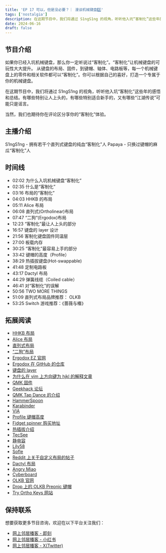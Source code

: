 ```yaml
---
title: 'EP 17 可以，但是没必要？｜ 漫谈机械键盘2️⃣'
tags: ['nostalgia']
description: 在这期节目中，我们将通过 S1ngS1ng 的视角，听听他入坑“客制化”这些年的感悟和总结。有哪些特别让人上头的，有哪些特别适合新手的，又有哪些“江湖传说”可能只是谣言。
date: 2024-06-16
draft: false
---
```


## 节目介绍

如果你已经入坑机械键盘，那么你一定听说过“客制化”。“客制化”让机械键盘的可玩性大大提升。 从键盘的布局、固件，到键帽、轴体、电路板等，每一个机械键盘上的零件和相关软件都可以“客制化”。你可以根据自己的喜好，打造一个专属于你的机械键盘。

在这期节目中，我们将通过 S1ngS1ng 的视角，听听他入坑“客制化”这些年的感悟和总结。有哪些特别让人上头的，有哪些特别适合新手的，又有哪些“江湖传说”可能只是谣言。

当然，我们也期待你在评论区分享你的“客制化”体验。

## 主播介绍

S1ngS1ng - 拥有若干个直列式键盘的纯血“客制化”人
Papaya - 只换过键帽的麻瓜“客制化”人

## 时间线

- 02:02 为什么入坑机械键盘“客制化”
- 02:35 什么是“客制化”
- 03:16 布局的“客制化”
- 04:03 HHKB 的布局
- 05:11 Alice 布局
- 06:08 直列式(Ortholinear)布局
- 07:47 “二狗“(Ergodox)布局
- 12:23 “客制化”最让人上头的部分
- 16:57 键盘的 layer 设计
- 21:56 客制化键盘固件同温层
- 27:00 板载内存
- 30:25 “客制化”最容易上手的部分
- 33:42 键帽的高度（Profile）
- 38:29 热插拔键盘(Hot-swappable)
- 41:48 定制电路板
- 43:17 Dactyl 布局
- 44:29 弹簧线缆（Coiled cable）
- 46:41 对“客制化”的误解
- 50:56 TWO MORE THINGS
- 51:09 直列式布局品牌推荐： OLKB
- 53:25 Switch 游戏推荐：《蔷薇与椿》

## 拓展阅读

- [HHKB 布局](https://hhkeyboard.us/blog/hhkb-layout)
- [Alice 布局](https://github.com/FateNozomi/arisu-pcb?tab=readme-ov-file)
- [直列式布局](https://www.tryorthokeys.com/ultimate-guide-to-ortholinear-keyboards)
- [“二狗”布局](https://www.ergodox.io/)
- [Ergodox EZ 官网](https://ergodox-ez.com/)
- [Ergodox 在 GitHub 的仓库](https://github.com/Ergodox-io/ErgoDox)
- [键盘的 layer](https://github.com/qmk/qmk_firmware/blob/master/docs/feature_layers.md)
- [为什么在 vim 上方向键为 hjkl 的解释文章](https://catonmat.net/why-vim-uses-hjkl-as-arrow-keys)
- [QMK 固件](https://github.com/qmk/qmk_firmware)
- [Geekhack 论坛](https://geekhack.org/index.php)
- [QMK Tap Dance 的介绍](https://github.com/samhocevar-forks/qmk-firmware/blob/master/docs/feature_tap_dance.md)
- [HammerSpoon](https://www.hammerspoon.org/)
- [Karabinder](https://karabiner-elements.pqrs.org/)
- [VIA](https://www.caniusevia.com/)
- [Profile 键帽高度](https://www.whatgeek.com/blogs/news/exploring-different-keycap-profiles-for-mechanical-keyboards)
- [Fidget spinner 购买地址](https://drop.com/buy/hammer-fidget-spinner-artisan-keycap)
- [热插拔介绍](https://deskthority.net/wiki/Hot-swap)
- [TecSee](https://www.tecseekeys.com)
- [静电容](https://deskthority.net/wiki/Topre_switch)
- [Lily58](https://github.com/kata0510/Lily58)
- [Sofle](https://github.com/josefadamcik/SofleKeyboard)
- [Reddit 上关于自定义布局的帖子](https://www.reddit.com/r/ErgoMechKeyboards/s/7QT0aaHVEa)
- [Dactyl 布局](https://github.com/adereth/dactyl-keyboard)
- [Angry Miao](https://www.angrymiao.com/en/am-hatsu/)
- [Cyberboard](https://www.angrymiao.com/en/cyberboard-r4/)
- [OLKB 官网](https://olkb.com/)
- [Drop 上的 OLKB Preonic 键帽](https://drop.com/buy/drop-matt3o-mt3-dev-tty-keycap-set)
- [Try Ortho Keys 网站](https://www.tryorthokeys.com/)

## 保持联系

想要获取更多节目咨询，欢迎在以下平台关注我们：

- [网上邻居播客 - 即刻](https://m.okjike.com/users/c751f4fb-d31d-44cf-aef9-f6b55dec4cd5?source=user_card&s=eyJ1IjoiNjUyMzg3NmQwZWQ3ZTc2NjQ5ODMwNWE4IiwiZCI6MX0%3D)
- [网上邻居播客 - 小红书](https://www.xiaohongshu.com/user/profile/64c2024f00000000140396e6?xhsshare=WeixinSession&appuid=64c2024f00000000140396e6&apptime=1697005943)
- [网上邻居播客 - X(Twitter)](https://twitter.com/wslj_podcast)
